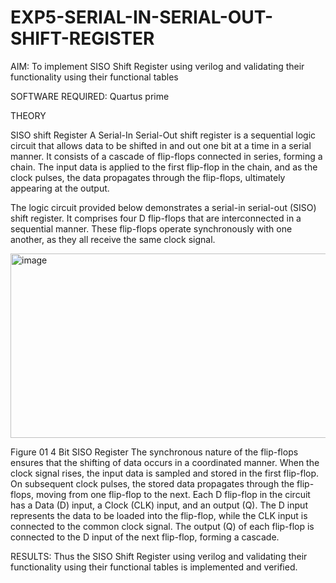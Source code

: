 # EXP5-SERIAL-IN-SERIAL-OUT-SHIFT-REGISTER
AIM:
To implement SISO Shift Register using verilog and validating their functionality using their functional tables

SOFTWARE REQUIRED:
Quartus prime

THEORY

SISO shift Register
A Serial-In Serial-Out shift register is a sequential logic circuit that allows data to be shifted in and out one bit at a time in a serial manner. It consists of a cascade of flip-flops connected in series, forming a chain. The input data is applied to the first flip-flop in the chain, and as the clock pulses, the data propagates through the flip-flops, ultimately appearing at the output.

The logic circuit provided below demonstrates a serial-in serial-out (SISO) shift register. It comprises four D flip-flops that are interconnected in a sequential manner. These flip-flops operate synchronously with one another, as they all receive the same clock signal.

<img width="940" height="295" alt="image" src="https://github.com/user-attachments/assets/0753f6d3-e6fa-4d7e-a60b-2f539f89a5f2" />
 
Figure 01 4 Bit SISO Register
The synchronous nature of the flip-flops ensures that the shifting of data occurs in a coordinated manner. When the clock signal rises, the input data is sampled and stored in the first flip-flop. On subsequent clock pulses, the stored data propagates through the flip-flops, moving from one flip-flop to the next. Each D flip-flop in the circuit has a Data (D) input, a Clock (CLK) input, and an output (Q). The D input represents the data to be loaded into the flip-flop, while the CLK input is connected to the common clock signal. The output (Q) of each flip-flop is connected to the D input of the next flip-flop, forming a cascade.

RESULTS: Thus the SISO Shift Register using verilog and validating their functionality using their functional tables is implemented and verified.
